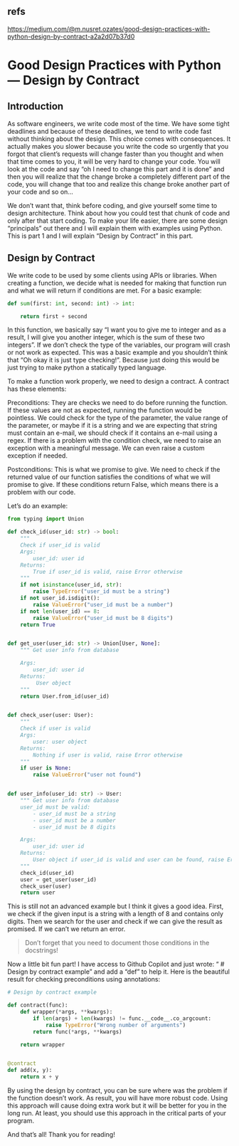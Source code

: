 ## refs

https://medium.com/@m.nusret.ozates/good-design-practices-with-python-design-by-contract-a2a2d07b37d0

# Good Design Practices with Python — Design by Contract

## Introduction

As software engineers, we write code most of the time. We have some tight deadlines and because of these deadlines, we tend to write code fast without thinking about the design. This choice comes with consequences. It actually makes you slower because you write the code so urgently that you forgot that client’s requests will change faster than you thought and when that time comes to you, it will be very hard to change your code. You will look at the code and say “oh I need to change this part and it is done” and then you will realize that the change broke a completely different part of the code, you will change that too and realize this change broke another part of your code and so on…

We don’t want that, think before coding, and give yourself some time to design architecture. Think about how you could test that chunk of code and only after that start coding. To make your life easier, there are some design “principals” out there and I will explain them with examples using Python. This is part 1 and I will explain “Design by Contract” in this part.

## Design by Contract

We write code to be used by some clients using APIs or libraries. When creating a function, we decide what is needed for making that function run and what we will return if conditions are met. For a basic example:

```python
def sum(first: int, second: int) -> int:

	return first + second
```

In this function, we basically say “I want you to give me to integer and as a result, I will give you another integer, which is the sum of these two integers”. If we don’t check the type of the variables, our program will crash or not work as expected. This was a basic example and you shouldn’t think that “Oh okay it is just type checking!”. Because just doing this would be just trying to make python a statically typed language.

To make a function work properly, we need to design a contract. A contract has these elements:

Preconditions: They are checks we need to do before running the function. If these values are not as expected, running the function would be pointless. We could check for the type of the parameter, the value range of the parameter, or maybe if it is a string and we are expecting that string must contain an e-mail, we should check if it contains an e-mail using a regex. If there is a problem with the condition check, we need to raise an exception with a meaningful message. We can even raise a custom exception if needed.

Postconditions: This is what we promise to give. We need to check if the returned value of our function satisfies the conditions of what we will promise to give. If these conditions return False, which means there is a problem with our code.

Let’s do an example:

```python
from typing import Union

def check_id(user_id: str) -> bool:
    """
    Check if user_id is valid
    Args:
        user_id: user id
    Returns:
        True if user_id is valid, raise Error otherwise
    """
    if not isinstance(user_id, str):
        raise TypeError("user_id must be a string")
    if not user_id.isdigit():
        raise ValueError("user_id must be a number")
    if not len(user_id) == 8:
        raise ValueError("user_id must be 8 digits")
    return True


def get_user(user_id: str) -> Union[User, None]:
    """ Get user info from database

    Args:
        user_id: user id
    Returns:
         User object
    """
    return User.from_id(user_id)


def check_user(user: User):
    """
    Check if user is valid
    Args:
        user: user object
    Returns:
        Nothing if user is valid, raise Error otherwise
    """
    if user is None:
        raise ValueError("user not found")


def user_info(user_id: str) -> User:
    """ Get user info from database
    user_id must be valid:
        - user_id must be a string
        - user_id must be a number
        - user_id must be 8 digits

    Args:
        user_id: user id
    Returns:
        User object if user_id is valid and user can be found, raise Error otherwise
    """
    check_id(user_id)
    user = get_user(user_id)
    check_user(user)
    return user
```

This is still not an advanced example but I think it gives a good idea. First, we check if the given input is a string with a length of 8 and contains only digits. Then we search for the user and check if we can give the result as promised. If we can’t we return an error.

> Don’t forget that you need to document those conditions in the docstrings!

Now a little bit fun part! I have access to Github Copilot and just wrote: “ # Design by contract example” and add a “def” to help it. Here is the beautiful result for checking preconditions using annotations:

```python
# Design by contract example

def contract(func):
    def wrapper(*args, **kwargs):
        if len(args) + len(kwargs) != func.__code__.co_argcount:
            raise TypeError("Wrong number of arguments")
        return func(*args, **kwargs)

    return wrapper


@contract
def add(x, y):
    return x + y
```

By using the design by contract, you can be sure where was the problem if the function doesn’t work. As result, you will have more robust code. Using this approach will cause doing extra work but it will be better for you in the long run. At least, you should use this approach in the critical parts of your program.

And that’s all! Thank you for reading!
